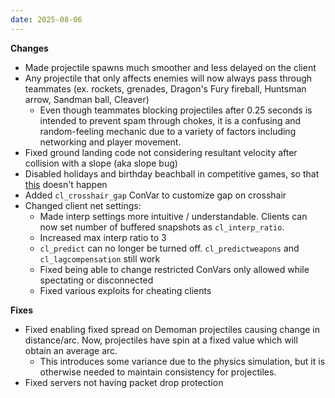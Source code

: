 ```yaml
---
date: 2025-08-06
---
```


**Changes**

* Made projectile spawns much smoother and less delayed on the client
* Any projectile that only affects enemies will now always pass through teammates (ex. rockets, grenades, Dragon's Fury fireball, Huntsman arrow, Sandman ball, Cleaver)
  * Even though teammates blocking projectiles after 0.25 seconds is intended to prevent spam through chokes, it is a confusing and random-feeling mechanic due to a variety of factors including networking and player movement.
* Fixed ground landing code not considering resultant velocity after collision with a slope (aka slope bug)
* Disabled holidays and birthday beachball in competitive games, so that [this](https://www.twitch.tv/essentialstf/clip/SavageElegantQuailCharlieBitMe) doesn't happen
* Added `cl_crosshair_gap` ConVar to customize gap on crosshair
* Changed client net settings:
  * Made interp settings more intuitive / understandable. Clients can now set number of buffered snapshots as `cl_interp_ratio`.
  * Increased max interp ratio to 3
  * `cl_predict` can no longer be turned off. `cl_predictweapons` and `cl_lagcompensation` still work
  * Fixed being able to change restricted ConVars only allowed while spectating or disconnected
  * Fixed various exploits for cheating clients

**Fixes**

* Fixed enabling fixed spread on Demoman projectiles causing change in distance/arc. Now, projectiles have spin at a fixed value which will obtain an average arc.
  * This introduces some variance due to the physics simulation, but it is otherwise needed to maintain consistency for projectiles.
* Fixed servers not having packet drop protection